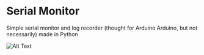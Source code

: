 # Serial Monitor
Simple serial monitor and log recorder (thought for Arduino Arduino, but not necessarily) made in Python

![Alt Text](https://i.imgur.com/NoJVnk0.gif)
